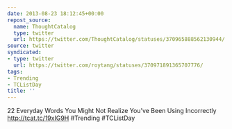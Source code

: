 ```yaml
---
date: 2013-08-23 18:12:45+00:00
repost_source:
  name: ThoughtCatalog
  type: twitter
  url: https://twitter.com/ThoughtCatalog/statuses/370965888562130944/
source: twitter
syndicated:
- type: twitter
  url: https://twitter.com/roytang/statuses/370971891365707776/
tags:
- Trending
- TCListDay
title: ''
---
```


22 Everyday Words You Might Not Realize You’ve Been Using Incorrectly http://tcat.tc/19xIG9H #Trending #TCListDay